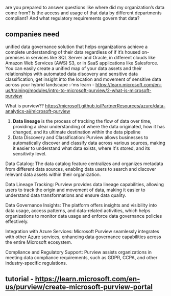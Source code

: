 are you prepared to answer questions like where did my organization’s data come from? Is the access and usage of that data by different departments compliant? And what regulatory requirements govern that data?
## companies need
unified data governance solution that helps organizations achieve a complete understanding of their data regardless of if it’s housed on-premises in services like SQL Server and Oracle, in different clouds like Amazon Web Services (AWS) S3, or in SaaS applications like Salesforce. You can easily create a unified map of your data assets and their relationships with automated data discovery and sensitive data classification, get insight into the location and movement of sensitive data across your hybrid landscape
✅ms learn - https://learn.microsoft.com/en-us/training/modules/intro-to-microsoft-purview/2-what-is-microsoft-purview


What is purview??
https://microsoft.github.io/PartnerResources/azure/data-analytics-ai/microsoft-purview
1. **Data lineage** is the process of tracking the flow of data over time, providing a clear understanding of where the data originated, how it has changed, and its ultimate destination within the data pipeline
2. Data Discovery and Classification: Purview allows businesses to automatically discover and classify data across various sources, making it easier to understand what data exists, where it's stored, and its sensitivity level.

Data Catalog: The data catalog feature centralizes and organizes metadata from different data sources, enabling data users to search and discover relevant data assets within their organization.

Data Lineage Tracking: Purview provides data lineage capabilities, allowing users to track the origin and movement of data, making it easier to understand data transformations and ensure data quality.

Data Governance Insights: The platform offers insights and visibility into data usage, access patterns, and data-related activities, which helps organizations to monitor data usage and enforce data governance policies effectively.

Integration with Azure Services: Microsoft Purview seamlessly integrates with other Azure services, enhancing data governance capabilities across the entire Microsoft ecosystem.

Compliance and Regulatory Support: Purview assists organizations in meeting data compliance requirements, such as GDPR, CCPA, and other industry-specific regulations.

## tutorial - https://learn.microsoft.com/en-us/purview/create-microsoft-purview-portal

